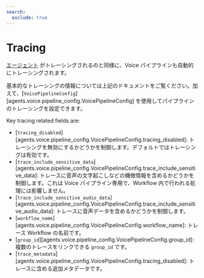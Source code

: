 ```yaml
---
search:
  exclude: true
---
```

# Tracing

[エージェント](../tracing.md) がトレーシングされるのと同様に、Voice パイプラインも自動的にトレーシングされます。

基本的なトレーシングの情報については上記のドキュメントをご覧ください。加えて、[`VoicePipelineConfig`][agents.voice.pipeline_config.VoicePipelineConfig] を使用してパイプラインのトレーシングを設定できます。

Key tracing related fields are:

-   [`tracing_disabled`][agents.voice.pipeline_config.VoicePipelineConfig.tracing_disabled]: トレーシングを無効にするかどうかを制御します。デフォルトではトレーシングは有効です。  
-   [`trace_include_sensitive_data`][agents.voice.pipeline_config.VoicePipelineConfig.trace_include_sensitive_data]: トレースに音声の文字起こしなどの機微情報を含めるかどうかを制御します。これは Voice パイプライン専用で、Workflow 内で行われる処理には影響しません。  
-   [`trace_include_sensitive_audio_data`][agents.voice.pipeline_config.VoicePipelineConfig.trace_include_sensitive_audio_data]: トレースに音声データを含めるかどうかを制御します。  
-   [`workflow_name`][agents.voice.pipeline_config.VoicePipelineConfig.workflow_name]: トレース Workflow の名前です。  
-   [`group_id`][agents.voice.pipeline_config.VoicePipelineConfig.group_id]: 複数のトレースをリンクできる `group_id` です。  
-   [`trace_metadata`][agents.voice.pipeline_config.VoicePipelineConfig.tracing_disabled]: トレースに含める追加メタデータです。